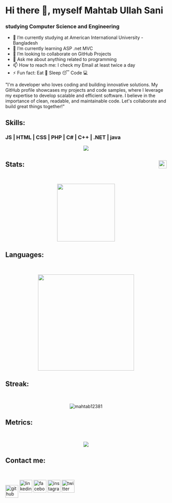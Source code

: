 # Hi there 👋, myself Mahtab Ullah Sani
### studying Computer Science and Engineering

- 🔭 I’m currently studying at American International University - Bangladesh 
- 🌱 I’m currently learning ASP .net MVC 
- 👯 I’m looking to collaborate on GitHub Projects 
- 💬 Ask me about anything related to programming 
- 📫 How to reach me: I check my Email at least twice a day 
- ⚡ Fun fact: Eat 🍗 Sleep 😴 Code 💻 

"I'm a developer who loves coding and building innovative solutions. My GitHub profile showcases my projects and code samples, where I leverage my expertise to develop scalable and efficient software. I believe in the importance of clean, readable, and maintainable code. Let's collaborate and build great things together!"

## Skills: <br>
 ### JS  | HTML | CSS | PHP | C# | C++ | .NET | java

<p align="center">
  <a href="https://skillicons.dev">
    <img src="https://skillicons.dev/icons?i=js,html,css,php,cs,cpp,dotnet,c,bootstrap,visualstudio,vscode,java&perline=4" />
  </a>
</p>

 ## Stats: <img height="25em" src="https://komarev.com/ghpvc/?username=Mahtab12381&color=blueviolet&style=plastic" align = "right"/>
<br>
<p align="center">
<img height="180em" src="https://github-readme-stats.vercel.app/api?username=Mahtab12381&show_icons=true&theme=tokyonight&border_radius=15&card_width=500px" align = "center"/>
</p>

## Languages: 
<br>
<p align="center">
<img width = "300em " src="https://github-readme-stats.vercel.app/api/top-langs/?username=anuraghazra&layout=compact)" align = "center"/>
</p>

## Streak: 
<br>
<p align="center">
<img src="https://github-readme-streak-stats.herokuapp.com/?user=mahtab12381&" alt="mahtab12381"  align = "center"/>
</p>


## Metrics: 
<br>
<p align="center">
<img  src="https://metrics.lecoq.io/Mahtab12381" align = "center"/>
</p>

## Contact me: 
<br>
<p align="center">
 
[<img src='https://cdn.jsdelivr.net/npm/simple-icons@3.0.1/icons/github.svg' alt='github' height='40' align = "center">](https://github.com/Mahtab12381)  [<img src='https://cdn.jsdelivr.net/npm/simple-icons@3.0.1/icons/linkedin.svg' alt='linkedin' height='40'>](https://www.linkedin.com/in/mahtab-ullah-sani-80989b176/)  [<img src='https://cdn.jsdelivr.net/npm/simple-icons@3.0.1/icons/facebook.svg' alt='facebook' height='40'>](https://www.facebook.com/MahtAbSani.065)  [<img src='https://cdn.jsdelivr.net/npm/simple-icons@3.0.1/icons/instagram.svg' alt='instagram' height='40'>](https://www.instagram.com/mahtab.sani123/)  [<img src='https://cdn.jsdelivr.net/npm/simple-icons@3.0.1/icons/twitter.svg' alt='twitter' height='40'>](https://twitter.com/sani_mahtab)
 
</p>


